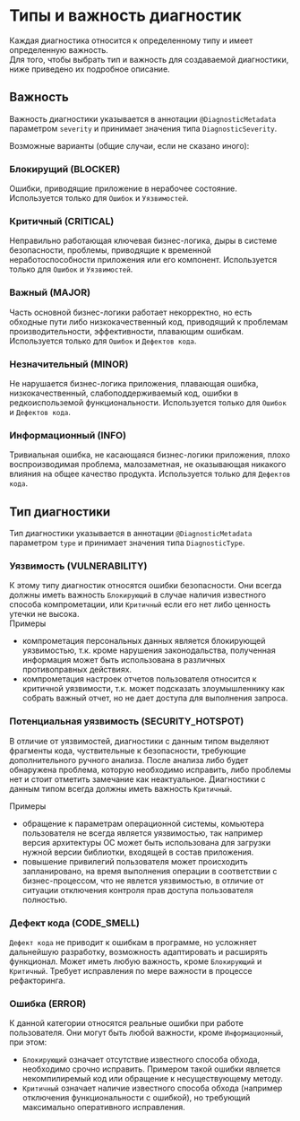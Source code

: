 # Типы и важность диагностик

Каждая диагностика относится к определенному типу и имеет определенную важность.  
Для того, чтобы выбрать тип и важность для создаваемой диагностики, ниже приведено их подробное описание.

## Важность

Важность диагностики указывается в аннотации `@DiagnosticMetadata` параметром `severity` и принимает значения типа `DiagnosticSeverity`.

Возможные варианты (общие случаи, если не сказано иного):

### Блокирущий (BLOCKER)

Ошибки, приводящие приложение в нерабочее состояние. Используется только для `Ошибок` и `Уязвимостей`.

### Критичный (CRITICAL)

Неправильно работающая ключевая бизнес-логика, дыры в системе безопасности, проблемы, приводящие к временной неработоспособности приложения или его компонент. Используется только для `Ошибок` и `Уязвимостей`.

### Важный (MAJOR)

Часть основной бизнес-логики работает некорректно, но есть обходные пути либо низкокачественный код, приводящий к проблемам производительности, эффективности, плавающим ошибкам. Используется только для `Ошибок` и `Дефектов кода`.

### Незначительный (MINOR)

Не нарушается бизнес-логика приложения, плавающая ошибка, низкокачественный, слабоподдерживаемый код, ошибки в редкоиспольземой функциональности. Используется только для `Ошибок` и `Дефектов кода`.

### Информационный (INFO)

Тривиальная ошибка, не касающаяся бизнес-логики приложения, плохо воспроизводимая проблема, малозаметная, не оказывающая никакого влияния на общее качество продукта. Используется только для `Дефектов кода`.

## Тип диагностики

Тип диагностики указывается в аннотации `@DiagnosticMetadata` параметром `type` и принимает значения типа `DiagnosticType`.

### Уязвимость (VULNERABILITY)

К этому типу диагностик относятся ошибки безопасности. Они всегда должны иметь важность `Блокирующий` в случае наличия известного способа компрометации, или `Критичный` если его нет либо ценность утечки не высока.  
Примеры

- компрометация персональных данных является блокирующей уязвимостью, т.к. кроме нарушения законодальства, полученная информация может быть использована в различных противоправных действиях.
- компрометация настроек отчетов пользователя относится к критичной уязвимости, т.к. может подсказать злоумышленнику как собрать важный отчет, но не дает доступа для выполнения запроса.

### Потенциальная уязвимость (SECURITY_HOTSPOT)

В отличие от уязвимостей, диагностики с данным типом выделяют фрагменты кода, чуствительные к безопасности, требующие дополнительного ручного анализа. После анализа либо будет обнаружена проблема, которую необходимо исправить, либо проблемы нет и стоит отметить замечание как неактуальное. Диагностики с данным типом всегда должны иметь важность `Критичный`.

Примеры

- обращение к параметрам операционной системы, комьютера пользователя не всегда является уязвимостью, так например версия архитектуры ОС может быть использована для загрузки нужной версии библиотки, входящей в состав приложения.
- повышение привилегий пользователя может происходить запланировано, на время выполнения операции в соответствии с бизнес-процессом, что не явлется уязвимостью, в отличие от ситуации отключения контроля прав доступа пользователя полностью.

### Дефект кода (CODE_SMELL)

`Дефект кода` не приводит к ошибкам в программе, но усложняет дальнейшую разработку, возможность адаптировать и расширять функционал. Может иметь любую важность, кроме `Блокирующий` и `Критичный`. Требует исправления по мере важности в процессе рефакторинга.

### Ошибка (ERROR)

К данной категории относятся реальные ошибки при работе пользователя. Они могут быть любой важности, кроме `Информационный`, при этом:

- `Блокирующий` означает отсутствие известного способа обхода, необходимо срочно исправить. Примером такой ошибки является некомпилиремый код или обращение к несуществующему методу.
- `Критичный` означает наличие известного способа обхода (например отключения функциональности с ошибкой), но требующий максимально оперативного исправления.
